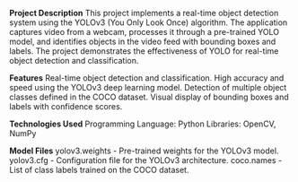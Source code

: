**Project Description**
This project implements a real-time object detection system using the YOLOv3 (You Only Look Once) algorithm. 
The application captures video from a webcam, processes it through a pre-trained YOLO model, and identifies objects in the video feed with bounding boxes and labels. 
The project demonstrates the effectiveness of YOLO for real-time object detection and classification.

**Features**
Real-time object detection and classification.
High accuracy and speed using the YOLOv3 deep learning model.
Detection of multiple object classes defined in the COCO dataset.
Visual display of bounding boxes and labels with confidence scores.

**Technologies Used**
Programming Language: Python
Libraries: OpenCV, NumPy

**Model Files**
yolov3.weights - Pre-trained weights for the YOLOv3 model.
yolov3.cfg - Configuration file for the YOLOv3 architecture.
coco.names - List of class labels trained on the COCO dataset.
